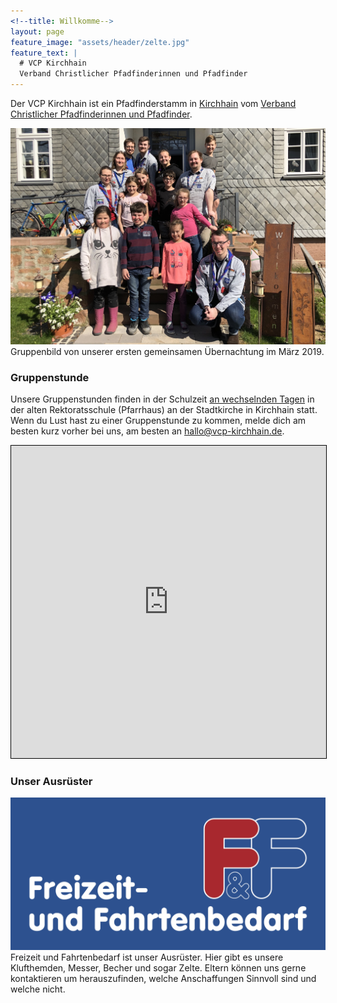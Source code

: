 ```yaml
---
<!--title: Willkomme-->
layout: page
feature_image: "assets/header/zelte.jpg"
feature_text: |
  # VCP Kirchhain
  Verband Christlicher Pfadfinderinnen und Pfadfinder
---
```


Der VCP Kirchhain ist ein Pfadfinderstamm in [Kirchhain](https://www.kirchhain.de) vom [Verband Christlicher Pfadfinderinnen und Pfadfinder](https://www.vcp.de). 

![Gruppenbild von unserer ersten gemeinsamen Übernachtung](assets/2019-03-30-uebernachtung.jpg)
Gruppenbild von unserer ersten gemeinsamen Übernachtung im März 2019.

### Gruppenstunde

Unsere Gruppenstunden finden in der Schulzeit [an wechselnden Tagen](/gruppen/) in der alten Rektoratsschule (Pfarrhaus) an der Stadtkirche in Kirchhain statt. Wenn du Lust hast zu einer Gruppenstunde zu kommen, melde dich am besten kurz vorher bei uns, am besten an [hallo@vcp-kirchhain.de](mailto:hallo@vcp-kirchhain.de).

<iframe width="100%" height="500px" scrolling="no" marginheight="0" marginwidth="0" src="https://www.openstreetmap.org/export/embed.html?bbox=8.918100893497469%2C50.81960305817571%2C8.920651674270632%2C50.821392440642036&amp;layer=&amp;marker=50.82049775798012%2C8.919376283884048" style="border: 1px solid black"></iframe>

### Unser Ausrüster

[![Logo Freizeit und Fahrtenbedarf](/assets/freizeit-und-fahrtenbedarf.png#onethird)](https://www.fahrtenbedarf.de)Freizeit und Fahrtenbedarf ist unser Ausrüster. Hier gibt es unsere Klufthemden, Messer, Becher und sogar Zelte. Eltern können uns gerne kontaktieren um herauszufinden, welche Anschaffungen Sinnvoll sind und welche nicht.
